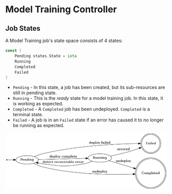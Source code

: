 Model Training Controller
============================

## Job States

A Model Training job's state space consists of 4 states:

```go
const (
	Pending states.State = iota
	Running
	Completed
	Failed
)
```

* `Pending` - In this state, a job has been created, but its sub-resources are still in pending state.
* `Running` - This is the _ready_ state for a model training job. In this state, it is working as expected.
* `Completed` - A `Completed` job has been undeployed. `Completed` is a terminal state.
* `Failed` - A job is in an `Failed` state if an error has caused it to no longer be running as expected.

![State Diagram for a Model Training Job](states.png)
